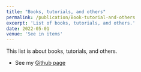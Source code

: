 ```yaml
---
title: "Books, tutorials, and others"
permalink: /publication/Book-tutorial-and-others
excerpt: 'List of books, tutorials, and others.'
date: 2022-05-01
venue: 'See in items'
---
```

This list is about books, tutorials, and others.

- See my [Github page](https://l53317.github.io/awesome-learning/)
